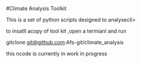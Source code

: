 #Climate Analysis Toolkit

This is a set of python scripts designed to analysecli>

to insatll acopy of tool kit ,open a termianl and run

gitclone git@github.com:Afs-git/climate_analysis


this ncode is currently in work in progress

